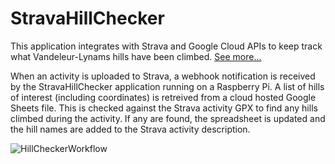 # StravaHillChecker
This application integrates with Strava and Google Cloud APIs to keep track what Vandeleur-Lynams hills have been climbed. [See more...](https://coroche.github.io/vl/)

When an activity is uploaded to Strava, a webhook notification is received by the StravaHillChecker application running on a Raspberry Pi. A list of hills of interest (including coordinates) is retreived from a cloud hosted Google Sheets file. This is checked against the Strava activity GPX to find any hills climbed during the activity. If any are found, the spreadsheet is updated and the hill names are added to the Strava activity description.

![HillCheckerWorkflow](https://github.com/coroche/StravaHillChecker/assets/49063400/67960c10-a0bf-40bc-a7f4-53787bf6d642)
